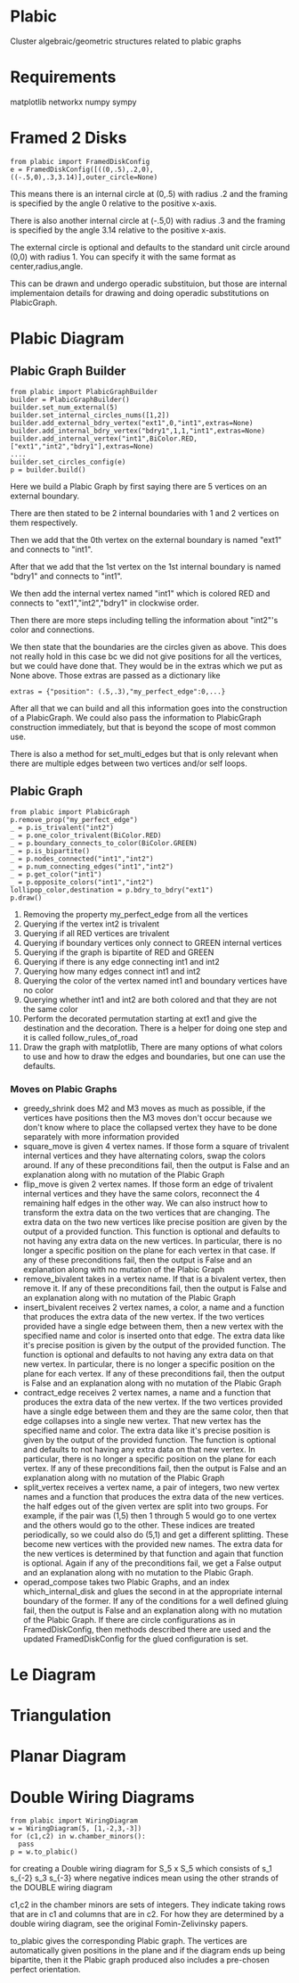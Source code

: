# Plabic
Cluster algebraic/geometric structures related to plabic graphs

# Requirements

matplotlib
networkx
numpy
sympy

# Framed 2 Disks

```
from plabic import FramedDiskConfig
e = FramedDiskConfig([((0,.5),.2,0),((-.5,0),.3,3.14)],outer_circle=None)
```

This means there is an internal circle at (0,.5) with radius .2 and the framing is specified by the angle 0 relative to the positive x-axis.

There is also another internal circle at (-.5,0) with radius .3 and the framing is specified by the angle 3.14 relative to the positive x-axis.

The external circle is optional and defaults to the standard unit circle around (0,0) with radius 1. You can specify it with the same
format as center,radius,angle.

This can be drawn and undergo operadic substituion, but those are internal implementaion details for drawing and doing operadic substitutions on PlabicGraph.

# Plabic Diagram

## Plabic Graph Builder

```
from plabic import PlabicGraphBuilder
builder = PlabicGraphBuilder()
builder.set_num_external(5)
builder.set_internal_circles_nums([1,2])
builder.add_external_bdry_vertex("ext1",0,"int1",extras=None)
builder.add_internal_bdry_vertex("bdry1",1,1,"int1",extras=None)
builder.add_internal_vertex("int1",BiColor.RED,["ext1","int2","bdry1"],extras=None)
....
builder.set_circles_config(e)
p = builder.build()
```

Here we build a Plabic Graph by first saying there are 5 vertices on an external boundary.

There are then stated to be 2 internal boundaries with 1 and 2 vertices on them respectively.

Then we add that the 0th vertex on the external boundary is named "ext1" and connects to "int1".

After that we add that the 1st vertex on the 1st internal boundary is named "bdry1" and connects to "int1".

We then add the internal vertex named "int1" which is colored RED and connects to "ext1","int2","bdry1" in clockwise order.

Then there are more steps including telling the information about "int2"'s color and connections.

We then state that the boundaries are the circles given as above. This does not really hold in this case bc we did not
give positions for all the vertices, but we could have done that. They would be in the extras which we put as None above.
Those extras are passed as a dictionary like 

```
extras = {"position": (.5,.3),"my_perfect_edge":0,...}
```

After all that we can build and all this information goes into the construction of a PlabicGraph. We could also pass the
information to PlabicGraph construction immediately, but that is beyond the scope of most common use.

There is also a method for set_multi_edges but that is only relevant when there are multiple edges between two vertices and/or self loops.

## Plabic Graph

```
from plabic import PlabicGraph
p.remove_prop("my_perfect_edge")
_ = p.is_trivalent("int2")
_ = p.one_color_trivalent(BiColor.RED)
_ = p.boundary_connects_to_color(BiColor.GREEN)
_ = p.is_bipartite()
_ = p.nodes_connected("int1","int2")
_ = p.num_connecting_edges("int1","int2")
_ = p.get_color("int1")
_ = p.opposite_colors("int1","int2")
lollipop_color,destination = p.bdry_to_bdry("ext1")
p.draw()
```

1. Removing the property my_perfect_edge from all the vertices
2. Querying if the vertex int2 is trivalent
3. Querying if all RED vertices are trivalent
4. Querying if boundary vertices only connect to GREEN internal vertices
5. Querying if the graph is bipartite of RED and GREEN
6. Querying if there is any edge connecting int1 and int2
7. Querying how many edges connect int1 and int2
8. Querying the color of the vertex named int1 and boundary vertices have no color
9. Querying whether int1 and int2 are both colored and that they are not the same color
10. Perform the decorated permutation starting at ext1 and give the destination and the decoration. There is a helper for doing one step and it is called follow_rules_of_road
11. Draw the graph with matplotlib,
      There are many options of what colors to use and how to draw the edges and boundaries, but one can use the defaults.

### Moves on Plabic Graphs

- greedy_shrink does M2 and M3 moves as much as possible, if the vertices have positions
    then the M3 moves don't occur because we don't know where to place the collapsed vertex
    they have to be done separately with more information provided
- square_move is given 4 vertex names. If those form a square of trivalent internal vertices
    and they have alternating colors, swap the colors around. If any of these preconditions fail,
    then the output is False and an explanation along with no mutation of the Plabic Graph
- flip_move is given 2 vertex names. If those form an edge of trivalent internal vertices
    and they have the same colors, reconnect the 4 remaining half edges in the other way.
    We can also instruct how to transform the extra data on the two vertices that are changing.
    The extra data on the two new vertices like precise position are given by the output of a provided function.
    This function is optional and defaults to not having any extra data on the new vertices. In particular, there is no longer a specific position on the plane for each vertex in that case.
    If any of these preconditions fail, then the output is False and an explanation along
    with no mutation of the Plabic Graph
- remove_bivalent takes in a vertex name. If that is a bivalent vertex, then remove it. If any of these preconditions fail,
    then the output is False and an explanation along with no mutation of the Plabic Graph
- insert_bivalent receives 2 vertex names, a color, a name and a function that produces the extra data of the new vertex.
    If the two vertices provided have a single edge between them, then a new vertex with the specified name and color is inserted onto that edge.
    The extra data like it's precise position is given by the output of the provided function. The function is optional and defaults to not having any
    extra data on that new vertex. In particular, there is no longer a specific position on the plane for each vertex.
    If any of these preconditions fail, then the output is False and an explanation along
    with no mutation of the Plabic Graph
- contract_edge receives 2 vertex names, a name and a function that produces the extra data of the new vertex.
    If the two vertices provided have a single edge between them and they are the same color, then that edge collapses into a single new vertex.
    That new vertex has the specified name and color. The extra data like it's precise position is given by the output of the provided function.
    The function is optional and defaults to not having any extra data on that new vertex. In particular, there is no longer a specific position on the plane for each vertex.
    If any of these preconditions fail, then the output is False and an explanation along
    with no mutation of the Plabic Graph        
- split_vertex receives a vertex name, a pair of integers, two new vertex names and a function that produces the extra data of the new vertices.
    the half edges out of the given vertex are split into two groups. For example, if the pair was (1,5) then 1 through 5 would go to one vertex and the others would go to the other.
    These indices are treated periodically, so we could also do (5,1) and get a different splitting. These become new vertices with the provided new names.
    The extra data for the new vertices is determined by that function and again that function is optional. Again if any of the preconditions fail,
    we get a False output and an explanation along with no mutation to the Plabic Graph.
- operad_compose takes two Plabic Graphs, and an index which_internal_disk and glues the second in
    at the appropriate internal boundary of the former. If any of the conditions for a well defined gluing fail,
    then the output is False and an explanation along with no mutation of the Plabic Graph. If there are circle configurations as in FramedDiskConfig, then
    methods described there are used and the updated FramedDiskConfig for the glued configuration is set.

# Le Diagram

# Triangulation

# Planar Diagram

# Double Wiring Diagrams

```
from plabic import WiringDiagram
w = WiringDiagram(5, [1,-2,3,-3])
for (c1,c2) in w.chamber_minors():
  pass
p = w.to_plabic()
```

for creating a Double wiring diagram for S_5 x S_5 which consists of s_1 s_{-2} s_3 s_{-3} where negative indices mean using the other strands of the DOUBLE wiring diagram

c1,c2 in the chamber minors are sets of integers. They indicate taking rows that are in c1 and columns that are in c2. For how they are determined by a double wiring diagram, see the original Fomin-Zelivinsky papers.

to_plabic gives the corresponding Plabic graph. The vertices are automatically given positions in the plane and if the diagram ends up being bipartite, then it the Plabic graph produced also includes a pre-chosen perfect orientation.

# 
